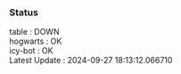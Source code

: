 ### Status


table : DOWN  
hogwarts : OK  
icy-bot : OK  
Latest Update : 2024-09-27 18:13:12.066710
